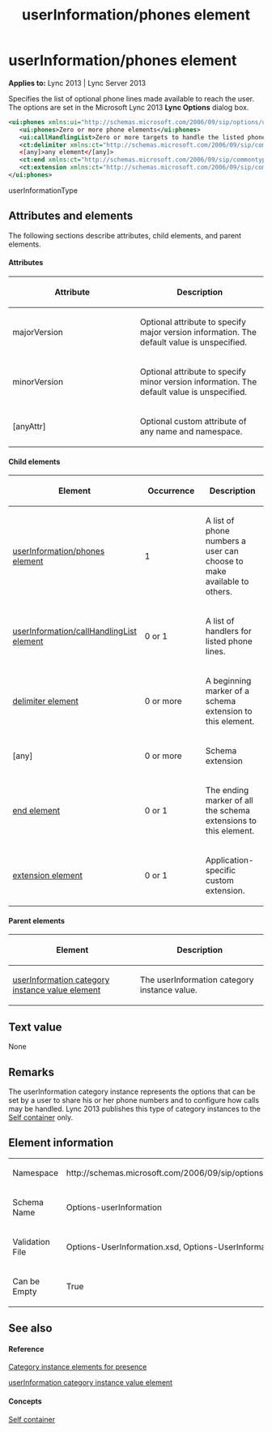 ﻿---
title: userInformation/phones element
TOCTitle: userInformation/phones element
ms:assetid: 9adc496c-835c-45ae-81b2-d8738fd4b3ab
ms:mtpsurl: https://msdn.microsoft.com/en-us/library/Dn438971(v=office.15)
ms:contentKeyID: 57094016
ms.date: 07/24/2014
mtps_version: v=office.15
dev_langs:
- xml
---

# userInformation/phones element


**Applies to:** Lync 2013 | Lync Server 2013

Specifies the list of optional phone lines made available to reach the user. The options are set in the Microsoft Lync 2013 **Lync Options** dialog box.

```xml
<ui:phones xmlns:ui="http://schemas.microsoft.com/2006/09/sip/options/userInformation" >
   <ui:phones>Zero or more phone elements</ui:phones>
   <ui:callHandlingList>Zero or more targets to handle the listed phones</ui:callHandlingList>
   <ct:delimiter xmlns:ct="http://schemas.microsoft.com/2006/09/sip/commontypes" />
   <[any]>any element</[any]>
   <ct:end xmlns:ct="http://schemas.microsoft.com/2006/09/sip/commontypes" />
   <ct:extension xmlns:ct="http://schemas.microsoft.com/2006/09/sip/commontypes" >...<ct:extension>
</ui:phones>
```

userInformationType

## Attributes and elements

The following sections describe attributes, child elements, and parent elements.

#### Attributes

<table>
<colgroup>
<col style="width: 50%" />
<col style="width: 50%" />
</colgroup>
<thead>
<tr class="header">
<th><p>Attribute</p></th>
<th><p>Description</p></th>
</tr>
</thead>
<tbody>
<tr class="odd">
<td><p>majorVersion</p></td>
<td><p>Optional attribute to specify major version information. The default value is unspecified.</p></td>
</tr>
<tr class="even">
<td><p>minorVersion</p></td>
<td><p>Optional attribute to specify minor version information. The default value is unspecified.</p></td>
</tr>
<tr class="odd">
<td><p>[anyAttr]</p></td>
<td><p>Optional custom attribute of any name and namespace.</p></td>
</tr>
</tbody>
</table>


#### Child elements

<table>
<colgroup>
<col style="width: 33%" />
<col style="width: 33%" />
<col style="width: 33%" />
</colgroup>
<thead>
<tr class="header">
<th><p>Element</p></th>
<th><p>Occurrence</p></th>
<th><p>Description</p></th>
</tr>
</thead>
<tbody>
<tr class="odd">
<td><p><a href="userinformation-phones-element.md">userInformation/phones element</a></p></td>
<td><p>1</p></td>
<td><p>A list of phone numbers a user can choose to make available to others.</p></td>
</tr>
<tr class="even">
<td><p><a href="userinformation-callhandlinglist-element.md">userInformation/callHandlingList element</a></p></td>
<td><p>0 or 1</p></td>
<td><p>A list of handlers for listed phone lines.</p></td>
</tr>
<tr class="odd">
<td><p><a href="delimiter-element.md">delimiter element</a></p></td>
<td><p>0 or more</p></td>
<td><p>A beginning marker of a schema extension to this element.</p></td>
</tr>
<tr class="even">
<td><p>[any]</p></td>
<td><p>0 or more</p></td>
<td><p>Schema extension</p></td>
</tr>
<tr class="odd">
<td><p><a href="end-element.md">end element</a></p></td>
<td><p>0 or 1</p></td>
<td><p>The ending marker of all the schema extensions to this element.</p></td>
</tr>
<tr class="even">
<td><p><a href="extension-element.md">extension element</a></p></td>
<td><p>0 or 1</p></td>
<td><p>Application-specific custom extension.</p></td>
</tr>
</tbody>
</table>


#### Parent elements

<table>
<colgroup>
<col style="width: 50%" />
<col style="width: 50%" />
</colgroup>
<thead>
<tr class="header">
<th><p>Element</p></th>
<th><p>Description</p></th>
</tr>
</thead>
<tbody>
<tr class="odd">
<td><p><a href="userinformation-category-instance-value-element.md">userInformation category instance value element</a></p></td>
<td><p>The userInformation category instance value.</p></td>
</tr>
</tbody>
</table>


## Text value

None

## Remarks

The userInformation category instance represents the options that can be set by a user to share his or her phone numbers and to configure how calls may be handled. Lync 2013 publishes this type of category instances to the [Self container](self-container.md) only.

## Element information

<table>
<colgroup>
<col style="width: 50%" />
<col style="width: 50%" />
</colgroup>
<tbody>
<tr class="odd">
<td><p>Namespace</p></td>
<td><p>http://schemas.microsoft.com/2006/09/sip/options/userInformation</p></td>
</tr>
<tr class="even">
<td><p>Schema Name</p></td>
<td><p>Options-userInformation</p></td>
</tr>
<tr class="odd">
<td><p>Validation File</p></td>
<td><p>Options-UserInformation.xsd, Options-UserInformationtypes.xsd</p></td>
</tr>
<tr class="even">
<td><p>Can be Empty</p></td>
<td><p>True</p></td>
</tr>
</tbody>
</table>


## See also

#### Reference

[Category instance elements for presence](category-instance-elements-for-presence.md)

[userInformation category instance value element](userinformation-category-instance-value-element.md)

#### Concepts

[Self container](self-container.md)

